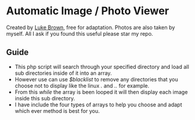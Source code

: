 Automatic Image / Photo Viewer
===

Created by [Luke Brown](mailto:me@luke.sx), free for adaptation.
Photos are also taken by myself.
All I ask if you found this useful please star my repo.


Guide
---
- This php script will search through your specified directory and load all sub directories inside of it into an array.
- However use can use *$blacklist* to remove any directories that you choose not to display like the linux *.* and *..* for example.
- From this *while* the array is been looped it will then display each image inside this sub directory.
- I have include the four types of arrays to help you choose and adapt which ever method is best for you.
